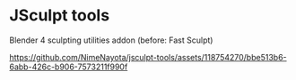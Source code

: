 # JSculpt tools
Blender 4 sculpting utilities addon (before: Fast Sculpt)

https://github.com/NimeNayota/jsculpt-tools/assets/118754270/bbe513b6-6abb-426c-b906-7573211f990f

